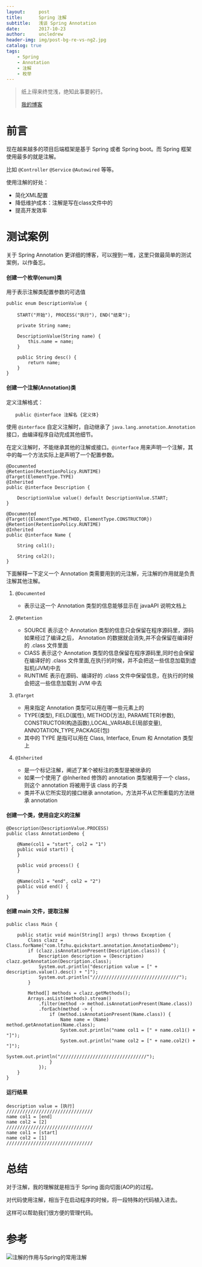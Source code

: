 ```yaml
---
layout:     post
title:      Spring 注解
subtitle:   浅谈 Spring Annotation
date:       2017-10-23
author:     uncledrew
header-img: img/post-bg-re-vs-ng2.jpg
catalog: true
tags:
    - Spring
    - Annotation
    - 注解
    - 枚举
---
```


> 纸上得来终觉浅，绝知此事要躬行。
>
> [我的博客](http://uncledrew.405go.cn/)

# 前言
现在越来越多的项目后端框架是基于 Spring 或者 Spring boot。而 Spring 框架使用最多的就是注解。

比如 `@Controller` `@Service` `@Autowired` 等等。

使用注解的好处：
- 简化XML配置
- 降低维护成本：注解是写在class文件中的
- 提高开发效率

# 测试案例
关于 Spring Annotation 更详细的博客，可以搜到一堆，这里只做最简单的测试案例，以作备忘。

#### 创建一个枚举(enum)类
用于表示注解类配置参数的可选值

```
public enum DescriptionValue {

    START("开始"), PROCESS("执行"), END("结束");

    private String name;

    DescriptionValue(String name) {
        this.name = name;
    }

    public String desc() {
        return name;
    }
}
```

#### 创建一个注解(Annotation)类
定义注解格式：
```
　　public @interface 注解名 {定义体}
```

使用 `@interface` 自定义注解时，自动继承了 `java.lang.annotation.Annotation` 接口，由编译程序自动完成其他细节。

在定义注解时，不能继承其他的注解或接口。`@interface` 用来声明一个注解，其中的每一个方法实际上是声明了一个配置参数。


```
@Documented
@Retention(RetentionPolicy.RUNTIME)
@Target(ElementType.TYPE)
@Inherited
public @interface Description {

    DescriptionValue value() default DescriptionValue.START;
}

@Documented
@Target({ElementType.METHOD, ElementType.CONSTRUCTOR})
@Retention(RetentionPolicy.RUNTIME)
@Inherited
public @interface Name {

    String col1();

    String col2();
}
```

下面解释一下定义一个 Annotation 类需要用到的元注解，元注解的作用就是负责注解其他注解。
1. `@Documented`
    - 表示让这一个 Annotation 类型的信息能够显示在 javaAPI 说明文档上
2. `@Retention`
    - SOURCE 表示这个 Annotation 类型的信息只会保留在程序源码里，源码如果经过了编译之后， Annotation 的数据就会消失,并不会保留在编译好的 .class 文件里面
    - ClASS 表示这个 Annotation 类型的信息保留在程序源码里,同时也会保留在编译好的 .class 文件里面,在执行的时候，并不会把这一些信息加载到虚拟机(JVM)中去
    - RUNTIME 表示在源码、编译好的 .class 文件中保留信息，在执行的时候会把这一些信息加载到 JVM 中去
3. `@Target`
    - 用来指定 Annotation 类型可以用在哪一些元素上的
    - TYPE(类型), FIELD(属性), METHOD(方法), PARAMETER(参数), CONSTRUCTOR(构造函数),LOCAL_VARIABLE(局部变量), ANNOTATION_TYPE,PACKAGE(包)
    - 其中的 TYPE 是指可以用在 Class, Interface, Enum 和 Annotation 类型上

4. `@Inherited`
    - 是一个标记注解，阐述了某个被标注的类型是被继承的
    - 如果一个使用了 @Inherited 修饰的 annotation 类型被用于一个 class，则这个 annotation 将被用于该 class 的子类
    - 类并不从它所实现的接口继承 annotation，方法并不从它所重载的方法继承 annotation

#### 创建一个类，使用自定义的注解

```
@Description(DescriptionValue.PROCESS)
public class AnnotationDemo {

    @Name(col1 = "start", col2 = "1")
    public void start() {
    }

    public void process() {
    }

    @Name(col1 = "end", col2 = "2")
    public void end() {
    }
}
```

#### 创建 main 文件，提取注解

```
public class Main {

    public static void main(String[] args) throws Exception {
        Class clazz = Class.forName("com.lfzhu.quickstart.annotation.AnnotationDemo");
        if (clazz.isAnnotationPresent(Description.class)) {
            Description description = (Description) clazz.getAnnotation(Description.class);
            System.out.println("description value = [" + description.value().desc() + "]");
            System.out.println("////////////////////////////////");
        }

        Method[] methods = clazz.getMethods();
        Arrays.asList(methods).stream()
            .filter(method -> method.isAnnotationPresent(Name.class))
            .forEach(method -> {
                if (method.isAnnotationPresent(Name.class)) {
                    Name name = (Name) method.getAnnotation(Name.class);
                    System.out.println("name col1 = [" + name.col1() + "]");
                    System.out.println("name col2 = [" + name.col2() + "]");
                    System.out.println("////////////////////////////////");
                }
            });
    }
}
```

#### 运行结果

```
description value = [执行]
////////////////////////////////
name col1 = [end]
name col2 = [2]
////////////////////////////////
name col1 = [start]
name col2 = [1]
////////////////////////////////
```


# 总结
对于注解，我的理解就是相当于 Spring 面向切面(AOP)的过程。

对代码使用注解，相当于在启动程序的时候，将一段特殊的代码植入进去。

这样可以帮助我们很方便的管理代码。

# 参考
![注解的作用与Spring的常用注解](http://blog.csdn.net/liaozhongping/article/details/48544407)

